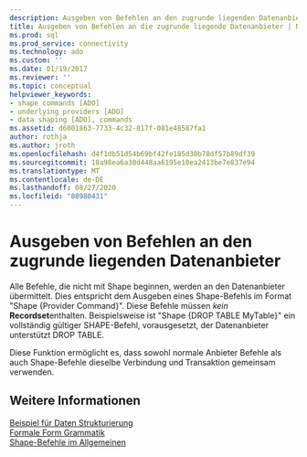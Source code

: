```yaml
---
description: Ausgeben von Befehlen an den zugrunde liegenden Datenanbieter
title: Ausgeben von Befehlen an die zugrunde liegende Datenanbieter | Microsoft-Dokumentation
ms.prod: sql
ms.prod_service: connectivity
ms.technology: ado
ms.custom: ''
ms.date: 01/19/2017
ms.reviewer: ''
ms.topic: conceptual
helpviewer_keywords:
- shape commands [ADO]
- underlying providers [ADO]
- data shaping [ADO], commands
ms.assetid: d6001863-7733-4c32-817f-081e48587fa1
author: rothja
ms.author: jroth
ms.openlocfilehash: d4f1db51d54b69bf42fe185d30b78df57b89df39
ms.sourcegitcommit: 18a98ea6a30d448aa6195e10ea2413be7e837e94
ms.translationtype: MT
ms.contentlocale: de-DE
ms.lasthandoff: 08/27/2020
ms.locfileid: "88980431"
---
```

# <a name="issuing-commands-to-the-underlying-data-provider"></a>Ausgeben von Befehlen an den zugrunde liegenden Datenanbieter
Alle Befehle, die nicht mit Shape beginnen, werden an den Datenanbieter übermittelt. Dies entspricht dem Ausgeben eines Shape-Befehls im Format "Shape {Provider Command}". Diese Befehle müssen *kein* **Recordset**enthalten. Beispielsweise ist "Shape {DROP TABLE MyTable}" ein vollständig gültiger SHAPE-Befehl, vorausgesetzt, der Datenanbieter unterstützt DROP TABLE.  
  
 Diese Funktion ermöglicht es, dass sowohl normale Anbieter Befehle als auch Shape-Befehle dieselbe Verbindung und Transaktion gemeinsam verwenden.  
  
## <a name="see-also"></a>Weitere Informationen  
 [Beispiel für Daten Strukturierung](./data-shaping-example.md)   
 [Formale Form Grammatik](./formal-shape-grammar.md)   
 [Shape-Befehle im Allgemeinen](./shape-commands-in-general.md)